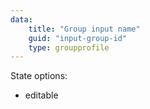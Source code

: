 ```yaml
---
data:
    title: "Group input name"
    guid: "input-group-id"
    type: groupprofile
---
```


<div data-ff_module-form-box-group=""/>

State options:
- editable

